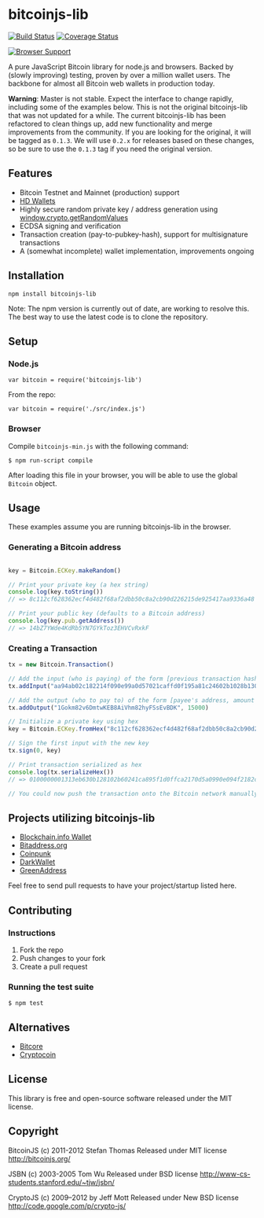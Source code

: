 # bitcoinjs-lib

[![Build Status](https://travis-ci.org/bitcoinjs/bitcoinjs-lib.png?branch=master)](https://travis-ci.org/bitcoinjs/bitcoinjs-lib) [![Coverage Status](https://coveralls.io/repos/bitcoinjs/bitcoinjs-lib/badge.png)](https://coveralls.io/r/bitcoinjs/bitcoinjs-lib)

[![Browser Support](https://ci.testling.com/bitcoinjs/bitcoinjs-lib.png)](https://ci.testling.com/bitcoinjs/bitcoinjs-lib)

A pure JavaScript Bitcoin library for node.js and browsers. Backed by (slowly improving) testing, proven by over a million wallet users. The backbone for almost all Bitcoin web wallets in production today.

**Warning**: Master is not stable. Expect the interface to change rapidly, including some of the examples below. This is not the original bitcoinjs-lib that was not updated for a while. The current bitcoinjs-lib has been refactored to clean things up, add new functionality and merge improvements from the community. If you are looking for the original, it will be tagged as `0.1.3`. We will use `0.2.x` for releases based on these changes, so be sure to use the `0.1.3` tag if you need the original version.

## Features

- Bitcoin Testnet and Mainnet (production) support
- [HD Wallets](https://github.com/bitcoin/bips/blob/master/bip-0032.mediawiki)
- Highly secure random private key / address generation using [window.crypto.getRandomValues](https://developer.mozilla.org/en-US/docs/Web/API/Window.crypto)
- ECDSA signing and verification
- Transaction creation (pay-to-pubkey-hash), support for multisignature transactions
- A (somewhat incomplete) wallet implementation, improvements ongoing

## Installation

`npm install bitcoinjs-lib`

Note: The npm version is currently out of date, are working to resolve this. The best way to use the latest code is to clone the repository.

## Setup

### Node.js

    var bitcoin = require('bitcoinjs-lib')

From the repo:

    var bitcoin = require('./src/index.js')

### Browser

Compile `bitcoinjs-min.js` with the following command:

    $ npm run-script compile

After loading this file in your browser, you will be able to use the global `Bitcoin` object.

## Usage

These examples assume you are running bitcoinjs-lib in the browser.

### Generating a Bitcoin address

```javascript

key = Bitcoin.ECKey.makeRandom()

// Print your private key (a hex string)
console.log(key.toString())
// => 8c112cf628362ecf4d482f68af2dbb50c8a2cb90d226215de925417aa9336a48

// Print your public key (defaults to a Bitcoin address)
console.log(key.pub.getAddress())
// => 14bZ7YWde4KdRb5YN7GYkToz3EHVCvRxkF
```

### Creating a Transaction

```javascript
tx = new Bitcoin.Transaction()

// Add the input (who is paying) of the form [previous transaction hash, index of the output to use]
tx.addInput("aa94ab02c182214f090e99a0d57021caffd0f195a81c24602b1028b130b63e31", 0)

// Add the output (who to pay to) of the form [payee's address, amount in satoshis]
tx.addOutput("1Gokm82v6DmtwKEB8AiVhm82hyFSsEvBDK", 15000)

// Initialize a private key using hex
key = Bitcoin.ECKey.fromHex("8c112cf628362ecf4d482f68af2dbb50c8a2cb90d226215de925417aa9336a48")

// Sign the first input with the new key
tx.sign(0, key)

// Print transaction serialized as hex
console.log(tx.serializeHex())
// => 0100000001313eb630b128102b60241ca895f1d0ffca2170d5a0990e094f2182c102ab94aa000000008a47304402200169f1f844936dc60df54e812345f5dd3e6681fea52e33c25154ad9cc23a330402204381ed8e73d74a95b15f312f33d5a0072c7a12dd6c3294df6e8efbe4aff27426014104e75628573696aed32d7656fb35e9c71ea08eb6492837e13d2662b9a36821d0fff992692fd14d74fdec20fae29128ba12653249cbeef521fc5eba84dde0689f27ffffffff01983a0000000000001976a914ad618cf4333b3b248f9744e8e81db2964d0ae39788ac00000000

// You could now push the transaction onto the Bitcoin network manually (see https://blockchain.info/pushtx)
```


## Projects utilizing bitcoinjs-lib

- [Blockchain.info Wallet](http://blockchain.info/wallet)
- [Bitaddress.org](https://www.bitaddress.org)
- [Coinpunk](https://coinpunk.com)
- [DarkWallet](https://darkwallet.unsystem.net)
- [GreenAddress](https://greenaddress.it)

Feel free to send pull requests to have your project/startup listed here.

## Contributing

### Instructions

1. Fork the repo
2. Push changes to your fork
3. Create a pull request

### Running the test suite

    $ npm test

## Alternatives

- [Bitcore](https://github.com/bitpay/bitcore)
- [Cryptocoin](https://github.com/cryptocoinjs/cryptocoin)

## License

This library is free and open-source software released under the MIT license.

## Copyright

BitcoinJS (c) 2011-2012 Stefan Thomas
Released under MIT license
http://bitcoinjs.org/

JSBN (c) 2003-2005 Tom Wu
Released under BSD license
http://www-cs-students.stanford.edu/~tjw/jsbn/

CryptoJS (c) 2009–2012 by Jeff Mott
Released under New BSD license
http://code.google.com/p/crypto-js/

